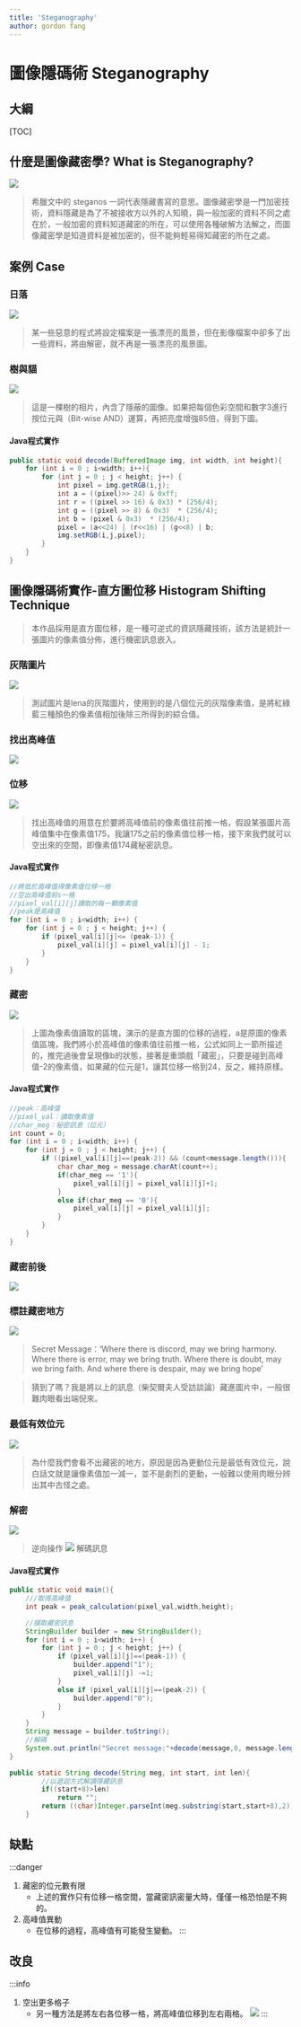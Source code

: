 ```yaml
---
title: 'Steganography'
author: gordon fang
---
```


圖像隱碼術 Steganography
===
## 大綱

[TOC]

## 什麼是圖像藏密學? What is Steganography?
![](https://i.imgur.com/GlZf6yi.jpg)


>希臘文中的 steganos 一詞代表隱藏書寫的意思。圖像藏密學是一門加密技術，資料隱藏是為了不被接收方以外的人知曉，與一般加密的資料不同之處在於，一般加密的資料知道藏密的所在，可以使用各種破解方法解之，而圖像藏密學是知道資料是被加密的，但不能夠輕易得知藏密的所在之處。

案例 Case
---
### 日落
![](https://i.imgur.com/ybHxzD7.png)
>某一些惡意的程式將設定檔案是一張漂亮的風景，但在影像檔案中卻多了出一些資料，將由解密，就不再是一張漂亮的風景圖。
### 樹與貓
![](https://i.imgur.com/2RmpFwz.png)
>這是一棵樹的相片，內含了隱蔽的圖像。如果把每個色彩空間和數字3進行按位元與（Bit-wise AND）運算，再把亮度增強85倍，得到下圖。

#### Java程式實作
```java
public static void decode(BufferedImage img, int width, int height){
    for (int i = 0 ; i<width; i++){
        for (int j = 0 ; j < height; j++) {
            int pixel = img.getRGB(i,j);
            int a = ((pixel)>> 24) & 0xff; 
            int r = ((pixel >> 16) & 0x3) * (256/4);
            int g = ((pixel >> 8) & 0x3)  * (256/4);
            int b = (pixel & 0x3)  * (256/4);
            pixel = (a<<24) | (r<<16) | (g<<8) | b;
            img.setRGB(i,j,pixel);
        }
    }
}
```

圖像隱碼術實作-直方圖位移 Histogram Shifting Technique
---
>本作品採用是直方圖位移，是一種可逆式的資訊隱藏技術，該方法是統計一張圖片的像素值分佈，進行機密訊息嵌入。

### 灰階圖片
![](https://i.imgur.com/f8MBFTz.png)
>測試圖片是lena的灰階圖片，使用到的是八個位元的灰階像素值，是將紅綠藍三種顏色的像素值相加後除三所得到的綜合值。

### 找出高峰值
![](https://i.imgur.com/U8pcWYa.png)

### 位移
![](https://i.imgur.com/Jy8xuTb.png)
>找出高峰值的用意在於要將高峰值前的像素值往前推一格，假設某張圖片高峰值集中在像素值175，我讓175之前的像素值位移一格，接下來我們就可以空出來的空間，即像素值174藏秘密訊息。

#### Java程式實作
```java
//將低於高峰值得像素值位移一格
//空出高峰值前s一格
//pixel_val[i][j]讀取的每一顆像素值
//peak是高峰值
for (int i = 0 ; i<width; i++) {
    for (int j = 0 ; j < height; j++) {
        if (pixel_val[i][j]<= (peak-1)) {
            pixel_val[i][j] = pixel_val[i][j] - 1;
        }
    }
}
```

### 藏密
![](https://i.imgur.com/iEb4CSf.png)
>上圖為像素值讀取的區塊，演示的是直方圖的位移的過程，a是原圖的像素值區塊，我們將小於高峰值的像素值往前推一格，公式如同上一節所描述的，推完過後會呈現像b的狀態，接著是重頭戲「藏密」，只要是碰到高峰值-2的像素值，如果藏的位元是1，讓其位移一格到24，反之，維持原樣。

#### Java程式實作
```java
//peak：高峰值
//pixel_val：讀取像素值
//char_meg：秘密訊息（位元）
int count = 0;
for (int i = 0 ; i<width; i++) {
    for (int j = 0 ; j < height; j++) {
        if ((pixel_val[i][j]==(peak-2)) && (count<message.length())){ 
            char char_meg = message.charAt(count++);
            if(char_meg == '1'){
                pixel_val[i][j] = pixel_val[i][j]+1;
            }
            else if(char_meg == '0'){
                pixel_val[i][j] = pixel_val[i][j];
            }
        }
    }
}
```
### 藏密前後
![](https://i.imgur.com/5XCCO6R.jpg)

### 標註藏密地方
![](https://i.imgur.com/Vd8fTYN.png)
>Secret Message：‘Where there is discord, may we bring harmony. Where there is error, may we bring truth. Where there is doubt, may we bring faith. And where there is despair, may we bring hope’ 

>猜到了嗎？我是將以上的訊息（柴契爾夫人受訪談論）藏進圖片中，一般很難肉眼看出端倪來。

### 最低有效位元
![](https://i.imgur.com/ra4WtCo.png)
>為什麼我們會看不出藏密的地方，原因是因為更動位元是最低有效位元，說白話文就是讓像素值加一減一，並不是劇烈的更動，一般難以使用肉眼分辨出其中古怪之處。

### 解密
![](https://i.imgur.com/hIJVSiH.png)
>逆向操作
![](https://i.imgur.com/qhEvdob.png)
>解碼訊息
#### Java程式實作
```java
public static void main(){
    ///取得高峰值
    int peak = peak_calculation(pixel_val,width,height);

    //擷取藏密訊息
    StringBuilder builder = new StringBuilder();
    for (int i = 0 ; i<width; i++) {
        for (int j = 0 ; j < height; j++) {
            if (pixel_val[i][j]==(peak-1)) { 
                builder.append("1");
                pixel_val[i][j] -=1; 
            }
            else if (pixel_val[i][j]==(peak-2)) { 
                builder.append("0");
            }
        }
    }
    String message = builder.toString();
    //解碼
    System.out.println("Secret message:"+decode(message,0, message.length()));
}

public static String decode(String meg, int start, int len){
        //以遞迴方式解讀隱藏訊息
        if((start+8)>len)
            return "";
        return ((char)Integer.parseInt(meg.substring(start,start+8),2))+decode(meg,start+8,len);
    }
```
缺點
---
:::danger
1. 藏密的位元數有限
    * 上述的實作只有位移一格空間，當藏密訊密量大時，僅僅一格恐怕是不夠的。
2. 高峰值異動
    * 在位移的過程，高峰值有可能發生變動。
:::

## 改良

:::info
1. 空出更多格子
    * 另一種方法是將左右各位移一格，將高峰值位移到左右兩格。
    ![](https://i.imgur.com/Z6fMdrD.png)
:::

